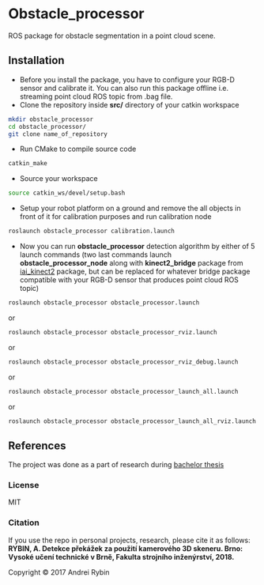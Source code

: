 # Obstacle_processor
ROS package for obstacle segmentation in a point cloud scene.
## Installation
* Before you install the package, you have to configure your RGB-D sensor and calibrate it. You can also run this package offline i.e. streaming point cloud ROS topic from .bag file.
* Clone the repository inside **src/** directory of your catkin workspace
```bash
mkdir obstacle_processor
cd obstacle_processor/
git clone name_of_repository
```
* Run CMake to compile source code
```bash
catkin_make
```
* Source your workspace
```bash
source catkin_ws/devel/setup.bash
```
* Setup your robot platform on a ground and remove the all objects in front of it for calibration purposes and run calibration node
```bash
roslaunch obstacle_processor calibration.launch
```
* Now you can run **obstacle_processor** detection algorithm by either of 5 launch commands (two last commands launch **obstacle_processor_node** along with **kinect2_bridge** package from <a href="https://github.com/code-iai/iai_kinect2">iai_kinect2</a> package, but can be replaced for whatever bridge package compatible with your RGB-D sensor that produces point cloud ROS topic)
```bash
roslaunch obstacle_processor obstacle_processor.launch
```
or
```bash
roslaunch obstacle_processor obstacle_processor_rviz.launch
```
or
```bash
roslaunch obstacle_processor obstacle_processor_rviz_debug.launch
```
or
```bash
roslaunch obstacle_processor obstacle_processor_launch_all.launch
```
or
```bash
roslaunch obstacle_processor obstacle_processor_launch_all_rviz.launch
```

## References
The project was done as a part of research during <a href="https://www.vutbr.cz/www_base/zav_prace_soubor_verejne.php?file_id=172947">bachelor thesis</a>
### License
MIT
### Citation
If you use the repo in personal projects, research, please cite it as follows:
**RYBIN, A. Detekce překážek za použití kamerového 3D skeneru. Brno: Vysoké učení technické v Brně, Fakulta strojního inženýrství, 2018.**

Copyright © 2017 Andrei Rybin

